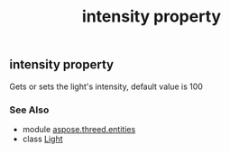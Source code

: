 ﻿---
title: intensity property
second_title: Aspose.3D for Python via .NET API References
description: 
type: docs
weight: 190
url: /python-net/aspose.threed.entities/light/intensity/
is_root: false
---

## intensity property


Gets or sets the light's intensity, default value is 100

### See Also
* module [aspose.threed.entities](../../)
* class [Light](/3d/python-net/aspose.threed.entities/light)
